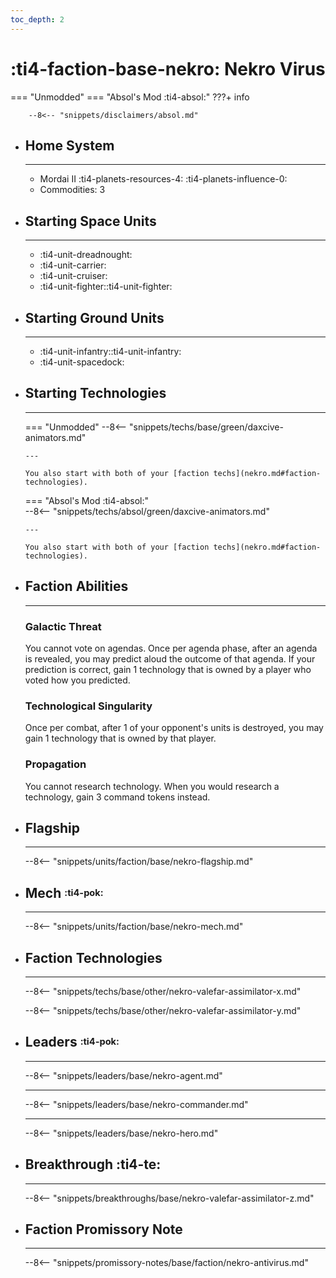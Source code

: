 ```yaml
---
toc_depth: 2
---
```


# :ti4-faction-base-nekro: Nekro Virus
=== "Unmodded"
=== "Absol's Mod :ti4-absol:" 
    ???+ info

        --8<-- "snippets/disclaimers/absol.md"

<div class="grid cards" markdown>

-   ## __Home System__

    ---

    * Mordai II :ti4-planets-resources-4: :ti4-planets-influence-0:
    * Commodities: 3

</div>

<div class="grid cards" markdown>

-   ## __Starting Space Units__

    ---

    * :ti4-unit-dreadnought:
    * :ti4-unit-carrier:
    * :ti4-unit-cruiser:
    * :ti4-unit-fighter::ti4-unit-fighter:

-   ## __Starting Ground Units__

    ---

    * :ti4-unit-infantry::ti4-unit-infantry:
    * :ti4-unit-spacedock:

-   ## __Starting Technologies__

    ---
    === "Unmodded"
        --8<-- "snippets/techs/base/green/daxcive-animators.md"
        
        ---

        You also start with both of your [faction techs](nekro.md#faction-technologies). 

    === "Absol's Mod :ti4-absol:"  
        --8<-- "snippets/techs/absol/green/daxcive-animators.md"
        
        ---
        
        You also start with both of your [faction techs](nekro.md#faction-technologies).

-   ## __Faction Abilities__

    ---
    ### **Galactic Threat**

    You cannot vote on agendas. Once per agenda phase, after an agenda is revealed, you may predict aloud the outcome of that agenda. If your prediction is correct, gain 1 technology that is owned by a player who voted how you predicted.

    ### **Technological Singularity**

    Once per combat, after 1 of your opponent's units is destroyed, you may gain 1 technology that is owned by that player.
    
    ### **Propagation**

    You cannot research technology. When you would research a technology, gain 3 command tokens instead.

-   ## __Flagship__

    ---
    --8<-- "snippets/units/faction/base/nekro-flagship.md"

-   ## __Mech__ <sup><sub>:ti4-pok:</sub></sup>

    ---
    --8<-- "snippets/units/faction/base/nekro-mech.md"

-   ## __Faction Technologies__

    ---
    --8<-- "snippets/techs/base/other/nekro-valefar-assimilator-x.md"

    --8<-- "snippets/techs/base/other/nekro-valefar-assimilator-y.md"

-   ## __Leaders__ <sup><sub>:ti4-pok:</sub></sup>

    ---
    
    --8<-- "snippets/leaders/base/nekro-agent.md"

    ---

    --8<-- "snippets/leaders/base/nekro-commander.md"

    ---

    --8<-- "snippets/leaders/base/nekro-hero.md"

- ## __Breakthrough__ :ti4-te:

    ---
    --8<-- "snippets/breakthroughs/base/nekro-valefar-assimilator-z.md"

-   ## __Faction Promissory Note__

    ---
    --8<-- "snippets/promissory-notes/base/faction/nekro-antivirus.md"

</div>